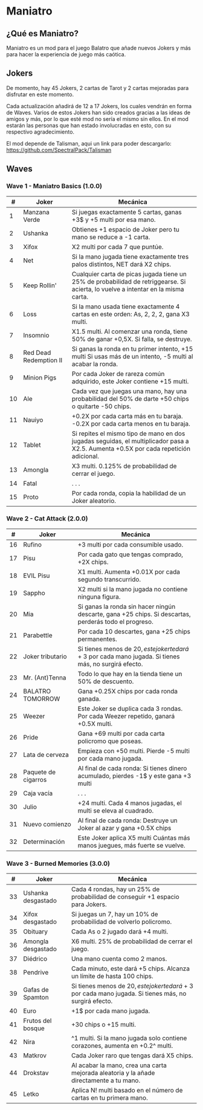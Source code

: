# Maniatro

## ¿Qué es Maniatro?

Maniatro es un mod para el juego Balatro que añade nuevos Jokers y más para hacer la experiencia de juego más caótica.

## Jokers

De momento, hay 45 Jokers, 2 cartas de Tarot y 2 cartas mejoradas para disfrutar en este momento. 

Cada actualización añadirá de 12 a 17 Jokers, los cuales vendrán en forma de Waves. Varios de estos Jokers han sido creados gracias a las ideas de amigos y más, por lo que esté mod no sería el mismo sin ellos. En el mod estarán las personas que han estado involucradas en esto, con su respectivo agradecimiento.

El mod depende de Talisman, aqui un link para poder descargarlo: https://github.com/SpectralPack/Talisman

## Waves
### Wave 1 - Maniatro Basics (1.0.0) 
| #  | Joker                | Mecánica                                                                 |
|----|----------------------|--------------------------------------------------------------------------|
| 1  | Manzana Verde        | Si juegas exactamente 5 cartas, ganas +3$ y +5 multi por esa mano.|
| 2  | Ushanka              | Obtienes +1 espacio de Joker pero tu mano se reduce a -1 carta.|
| 3  | Xifox                | X2 multi por cada 7 que puntúe.|
| 4  | Net                  | Si la mano jugada tiene exactamente tres palos distintos, NET dará X2 chips.|
| 5  | Keep Rollin'         | Cualquier carta de picas jugada tiene un 25% de probabilidad de retriggearse. Si acierta, lo vuelve a intentar en la misma carta.|
| 6  | Loss                 | Si la mano usada tiene exactamente 4 cartas en este orden: As, 2, 2, 2, gana X3 multi.|
| 7  | Insomnio             | X1.5 multi. Al comenzar una ronda, tiene 50% de ganar +0,5X. Si falla, se destruye.|
| 8  | Red Dead Redemption II | Si ganas la ronda en tu primer intento, +15 multi Si usas más de un intento, -5 multi al acabar la ronda.|
| 9  | Minion Pigs          | Por cada Joker de rareza común adquirido, este Joker contiene +15 multi.|
| 10 | Ale                  | Cada vez que juegas una mano, hay una probabilidad del 50% de darte +50 chips o quitarte -50 chips.|
| 11 | Nauiyo               | +0.2X por cada carta más en tu baraja. -0.2X por cada carta menos en tu baraja.|
| 12 | Tablet               | Si repites el mismo tipo de mano en dos jugadas seguidas, el multiplicador pasa a X2.5. Aumenta +0.5X por cada repetición adicional.|
| 13 | Amongla              | X3 multi. 0.125% de probabilidad de cerrar el juego.|
| 14 | Fatal                | . . . |
| 15 | Proto                | Por cada ronda, copia la habilidad de un Joker aleatorio. |

### Wave 2 - Cat Attack (2.0.0)
| #  | Joker                | Mecánica                                                                 |
|----|----------------------|--------------------------------------------------------------------------|
| 16  | Rufino        | +3 multi por cada consumible usado.|
| 17  | Pisu              | Por cada gato que tengas comprado, +2X chips.|
| 18  | EVIL Pisu                | X1 multi. Aumenta +0.01X por cada segundo transcurrido.|
| 19 | Sappho                  | X2 multi si la mano jugada no contiene ninguna figura.|
| 20  | Mia         | Si ganas la ronda sin hacer ningún descarte, gana +25 chips. Si descartas, perderás todo el progreso.|
| 21 | Parabettle                 | Por cada 10 descartes, gana +25 chips permanentes.|
| 22  | Joker tributario             | Si tienes menos de 20$, este joker te dará +3$ por cada mano jugada. Si tienes más, no surgirá efecto.|
| 23 | Mr. (Ant)Tenna | Todo lo que hay en la tienda tiene un 50% de descuento.|
| 24 | BALATRO TOMORROW          | Gana +0.25X chips por cada ronda ganada.|
| 25 | Weezer                  | Este Joker se duplica cada 3 rondas. Por cada Weezer repetido, ganará +0.5X multi.|
| 26 | Pride               | Gana +69 multi por cada carta policromo que poseas.|
| 27 | Lata de cerveza               | Empieza con +50 multi. Pierde -5 multi por cada mano jugada.|
| 28 | Paquete de cigarros              | Al final de cada ronda: Si tienes dinero acumulado, pierdes -1$ y este gana +3 multi |
| 29 | Caja vacía                | . . . |
| 30 | Julio                | +24 multi. Cada 4 manos jugadas, el multi se eleva al cuadrado. |
| 31 | Nuevo comienzo                | Al final de cada ronda: Destruye un Joker al azar y gana +0.5X chips |
| 32 | Determinación                | Este Joker aplica X5 multi Cuántas más manos juegues, más fuerte se vuelve.|

### Wave 3 - Burned Memories (3.0.0)
| #  | Joker                | Mecánica                                                                 |
|----|----------------------|--------------------------------------------------------------------------|
| 33  | Ushanka desgastado | Cada 4 rondas, hay un 25% de probabilidad de conseguir +1 espacio para Jokers.|
| 34  | Xifox desgastado | Si juegas un 7, hay un 10% de probabilidad de volverlo policromo.|
| 35  | Obituary | Cada As o 2 jugado dará +4 multi.|
| 36 | Amongla desgastado | X6 multi. 25% de probabilidad de cerrar el juego.|
| 37  | Diédrico | Una mano cuenta como 2 manos. |
| 38 | Pendrive | Cada minuto, este dará +5 chips. Alcanza un límite de hasta 100 chips.|
| 39  | Gafas de Spamton | Si tienes menos de 20$, este joker te dará +3$ por cada mano jugada. Si tienes más, no surgirá efecto.|
| 40 | Euro | +1$ por cada mano jugada.|
| 41 | Frutos del bosque |+30 chips o +15 multi.|
| 42 | Nira | ^1 multi. Si la mano jugada solo contiene corazones, aumenta en +0.2^ multi.|
| 43 | Matkrov | Cada Joker raro que tengas dará X5 chips.|
| 44 | Drokstav | Al acabar la mano, crea una carta mejorada aleatoria y la añade directamente a tu mano.|
| 45 | Letko | Aplica N! multi basado en el número de cartas en tu primera mano.

